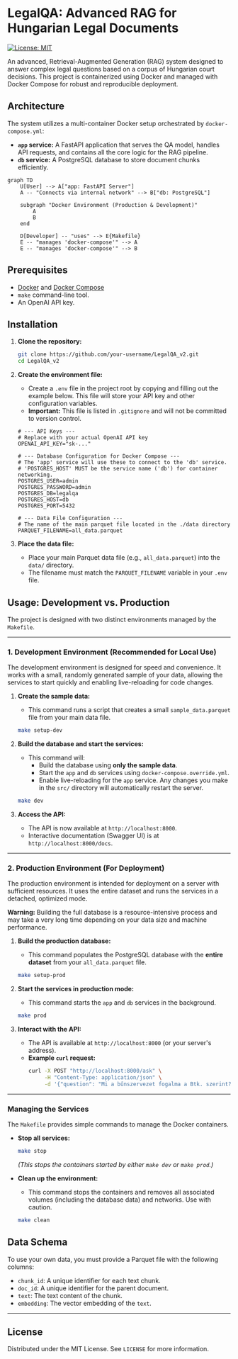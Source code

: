 # LegalQA: Advanced RAG for Hungarian Legal Documents

[![License: MIT](https://img.shields.io/badge/License-MIT-yellow.svg)](https://opensource.org/licenses/MIT)

An advanced, Retrieval-Augmented Generation (RAG) system designed to answer complex legal questions based on a corpus of Hungarian court decisions. This project is containerized using Docker and managed with Docker Compose for robust and reproducible deployment.

## Architecture

The system utilizes a multi-container Docker setup orchestrated by `docker-compose.yml`:

- **`app` service:** A FastAPI application that serves the QA model, handles API requests, and contains all the core logic for the RAG pipeline.
- **`db` service:** A PostgreSQL database to store document chunks efficiently.

```mermaid
graph TD
    U[User] --> A["app: FastAPI Server"]
    A -- "Connects via internal network" --> B["db: PostgreSQL"]

    subgraph "Docker Environment (Production & Development)"
        A
        B
    end

    D[Developer] -- "uses" --> E{Makefile}
    E -- "manages 'docker-compose'" --> A
    E -- "manages 'docker-compose'" --> B
```

## Prerequisites

- [Docker](https://www.docker.com/get-started) and [Docker Compose](https://docs.docker.com/compose/install/)
- `make` command-line tool.
- An OpenAI API key.

## Installation

1.  **Clone the repository:**
    ```sh
    git clone https://github.com/your-username/LegalQA_v2.git
    cd LegalQA_v2
    ```

2.  **Create the environment file:**
    -   Create a `.env` file in the project root by copying and filling out the example below. This file will store your API key and other configuration variables.
    -   **Important:** This file is listed in `.gitignore` and will not be committed to version control.

    ```env
    # --- API Keys ---
    # Replace with your actual OpenAI API key
    OPENAI_API_KEY="sk-..."

    # --- Database Configuration for Docker Compose ---
    # The 'app' service will use these to connect to the 'db' service.
    # 'POSTGRES_HOST' MUST be the service name ('db') for container networking.
    POSTGRES_USER=admin
    POSTGRES_PASSWORD=admin
    POSTGRES_DB=legalqa
    POSTGRES_HOST=db
    POSTGRES_PORT=5432
    
    # --- Data File Configuration ---
    # The name of the main parquet file located in the ./data directory
    PARQUET_FILENAME=all_data.parquet
    ```

3.  **Place the data file:**
    -   Place your main Parquet data file (e.g., `all_data.parquet`) into the `data/` directory.
    -   The filename must match the `PARQUET_FILENAME` variable in your `.env` file.

## Usage: Development vs. Production

The project is designed with two distinct environments managed by the `Makefile`.

---

### 1. Development Environment (Recommended for Local Use)

The development environment is designed for speed and convenience. It works with a small, randomly generated sample of your data, allowing the services to start quickly and enabling live-reloading for code changes.

1.  **Create the sample data:**
    -   This command runs a script that creates a small `sample_data.parquet` file from your main data file.
    ```sh
    make setup-dev
    ```

2.  **Build the database and start the services:**
    -   This command will:
        -   Build the database using **only the sample data**.
        -   Start the `app` and `db` services using `docker-compose.override.yml`.
        -   Enable live-reloading for the `app` service. Any changes you make in the `src/` directory will automatically restart the server.
    ```sh
    make dev
    ```

3.  **Access the API:**
    -   The API is now available at `http://localhost:8000`.
    -   Interactive documentation (Swagger UI) is at `http://localhost:8000/docs`.

---

### 2. Production Environment (For Deployment)

The production environment is intended for deployment on a server with sufficient resources. It uses the entire dataset and runs the services in a detached, optimized mode.

**Warning:** Building the full database is a resource-intensive process and may take a very long time depending on your data size and machine performance.

1.  **Build the production database:**
    -   This command populates the PostgreSQL database with the **entire dataset** from your `all_data.parquet` file.
    ```sh
    make setup-prod
    ```

2.  **Start the services in production mode:**
    -   This command starts the `app` and `db` services in the background.
    ```sh
    make prod
    ```

3.  **Interact with the API:**
    -   The API is available at `http://localhost:8000` (or your server's address).
    -   **Example `curl` request:**
        ```sh
        curl -X POST "http://localhost:8000/ask" \
             -H "Content-Type: application/json" \
             -d '{"question": "Mi a bűnszervezet fogalma a Btk. szerint?"}'
        ```
---

### Managing the Services

The `Makefile` provides simple commands to manage the Docker containers.

-   **Stop all services:**
    ```sh
    make stop
    ```
    *(This stops the containers started by either `make dev` or `make prod`.)*

-   **Clean up the environment:**
    -   This command stops the containers and removes all associated volumes (including the database data) and networks. Use with caution.
    ```sh
    make clean
    ```

## Data Schema

To use your own data, you must provide a Parquet file with the following columns:

-   `chunk_id`: A unique identifier for each text chunk.
-   `doc_id`: A unique identifier for the parent document.
-   `text`: The text content of the chunk.
-   `embedding`: The vector embedding of the `text`.

---

## License

Distributed under the MIT License. See `LICENSE` for more information.
